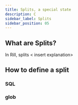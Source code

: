 ```yaml
---
title: Splits, a special state
description: C
sidebar_label: Splits
sidebar_position: 05
---
```


## What are Splits?

In Rill, splits < insert explanation>


## How to define a split


### SQL



### glob
